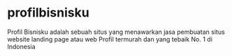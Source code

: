 # profilbisnisku
Profil Bisnisku adalah sebuah situs yang menawarkan jasa pembuatan situs website landing page atau web Profil termurah dan yang tebaik No. 1 di Indonesia
